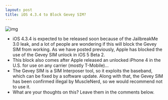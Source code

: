 ```yaml
---
layout: post
title: iOS 4.3.4 to Block Gevey SIM?
---
```

![img](http://media.idownloadblog.com/wp-content/uploads/2011/07/Gevey-SIM-Package.jpg)
* iOS 4.3.4 is expected to be released soon because of the JailbreakMe 3.0 leak, and a lot of people are wondering if this will block the Gevey SIM from working. As we have posted previously, Apple has blocked the use of the Gevey SIM unlock in iOS 5 Beta 2.
* This block also comes after Apple released an unlocked iPhone 4 in the U.S. for use on any carrier (mostly T-Mobile)…
* The Gevey SIM is a SIM Interposer tool, so it exploits the baseband, which can be fixed by a software update. Along with that, the Gevey SIM has been confirmed illegal by MuscleNerd, so we would recommend not to use it.
* What are your thoughts on this? Leave them in the comments below.

